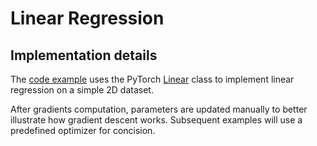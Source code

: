 # Linear Regression

## Implementation details

The [code example](../mlcourse/test_linear_regression.py) uses the PyTorch [Linear](https://pytorch.org/docs/stable/generated/torch.nn.Linear.html) class to implement linear regression on a simple 2D dataset.

After gradients computation, parameters are updated manually to better illustrate how gradient descent works. Subsequent examples will use a predefined optimizer for concision.
